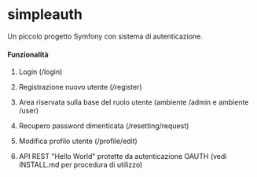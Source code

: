 simpleauth
==========

Un piccolo progetto Symfony con sistema di autenticazione.
 
#### Funzionalità

1) Login (/login)

2) Registrazione nuovo utente (/register)

2) Area riservata sulla base del ruolo utente (ambiente /admin e ambiente /user) 

3) Recupero password dimenticata (/resetting/request)

3) Modifica profilo utente (/profile/edit)

4) API REST "Hello World" protette da autenticazione OAUTH (vedi INSTALL.md per procedura di utilizzo)
